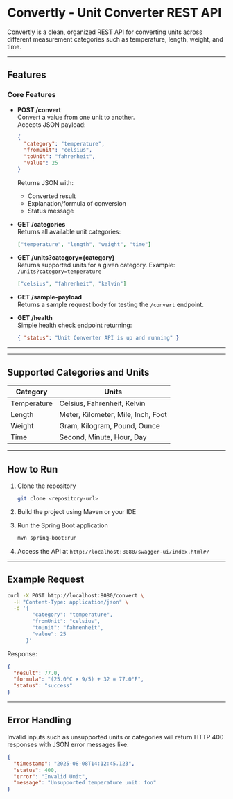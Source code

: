 # Convertly - Unit Converter REST API

Convertly is a clean, organized REST API for converting units across different measurement categories such as temperature, length, weight, and time.

---

## Features

### Core Features
- **POST /convert**  
  Convert a value from one unit to another.  
  Accepts JSON payload:
  ```json
  {
    "category": "temperature",
    "fromUnit": "celsius",
    "toUnit": "fahrenheit",
    "value": 25
  }
  ```
  Returns JSON with:
    - Converted result
    - Explanation/formula of conversion
    - Status message

- **GET /categories**  
  Returns all available unit categories:
  ```json
  ["temperature", "length", "weight", "time"]
  ```

- **GET /units?category={category}**  
  Returns supported units for a given category. Example:  
  `/units?category=temperature`
  ```json
  ["celsius", "fahrenheit", "kelvin"]
  ```

- **GET /sample-payload**  
  Returns a sample request body for testing the `/convert` endpoint.

- **GET /health**  
  Simple health check endpoint returning:
  ```json
  { "status": "Unit Converter API is up and running" }
  ```

---



---

## Supported Categories and Units

| Category    | Units                                  |
|-------------|---------------------------------------|
| Temperature | Celsius, Fahrenheit, Kelvin           |
| Length      | Meter, Kilometer, Mile, Inch, Foot    |
| Weight      | Gram, Kilogram, Pound, Ounce          |
| Time        | Second, Minute, Hour, Day              |

---


## How to Run

1. Clone the repository
   ```bash
   git clone <repository-url>
   ```

2. Build the project using Maven or your IDE

3. Run the Spring Boot application
   ```bash
   mvn spring-boot:run
   ```

4. Access the API at `http://localhost:8080/swagger-ui/index.html#/`

---

## Example Request

```bash
curl -X POST http://localhost:8080/convert \
  -H "Content-Type: application/json" \
  -d '{
        "category": "temperature",
        "fromUnit": "celsius",
        "toUnit": "fahrenheit",
        "value": 25
      }'
```

Response:

```json
{
  "result": 77.0,
  "formula": "(25.0°C × 9/5) + 32 = 77.0°F",
  "status": "success"
}
```

---

## Error Handling

Invalid inputs such as unsupported units or categories will return HTTP 400 responses with JSON error messages like:

```json
{
  "timestamp": "2025-08-08T14:12:45.123",
  "status": 400,
  "error": "Invalid Unit",
  "message": "Unsupported temperature unit: foo"
}
```

